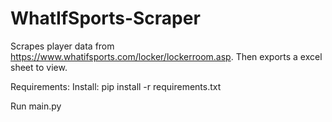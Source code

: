 # WhatIfSports-Scraper
Scrapes player data from https://www.whatifsports.com/locker/lockerroom.asp. Then exports a excel sheet to view. 


Requirements: 
    Install: 
    pip install -r requirements.txt

Run main.py
